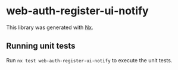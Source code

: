 # web-auth-register-ui-notify

This library was generated with [Nx](https://nx.dev).

## Running unit tests

Run `nx test web-auth-register-ui-notify` to execute the unit tests.
